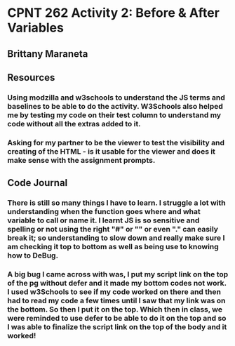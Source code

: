 # CPNT 262 Activity 2: Before & After Variables

## Brittany Maraneta

## Resources

### Using modzilla and w3schools to understand the JS terms and baselines to be able to do the activity. W3Schools also helped me by testing my code on their test column to understand my code without all the extras added to it.

### Asking for my partner to be the viewer to test the visibility and creating of the HTML - is it usable for the viewer and does it make sense with the assignment prompts.

## Code Journal

### There is still so many things I have to learn. I struggle a lot with understanding when the function goes where and what variable to call or name it. I learnt JS is so sensitive and spelling or not using the right "#" or "" or even "." can easily break it; so understanding to slow down and really make sure I am checking it top to bottom as well as being use to knowing how to DeBug.

### A big bug I came across with was, I put my script link on the top of the pg without defer and it made my bottom codes not work. I used w3Schools to see if my code worked on there and then had to read my code a few times until I saw that my link was on the bottom. So then I put it on the top. Which then in class, we were reminded to use defer to be able to do it on the top and so I was able to finalize the script link on the top of the body and it worked!
